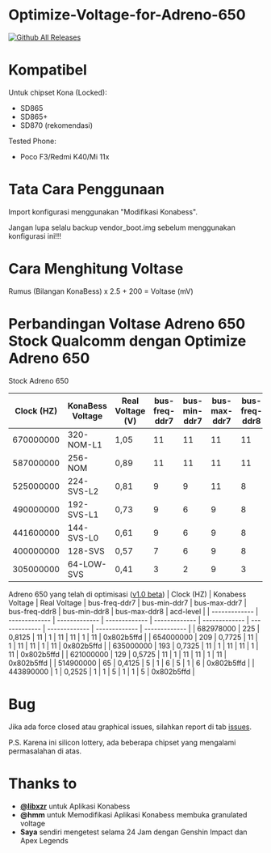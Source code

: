 # Optimize-Voltage-for-Adreno-650
[![Github All Releases](https://img.shields.io/github/downloads/IRedDragonICY/Optimize-Voltage-for-Adreno-650/total.svg)]()

# Kompatibel
Untuk chipset Kona (Locked):
- SD865
- SD865+
- SD870 (rekomendasi)

Tested Phone:
- Poco F3/Redmi K40/Mi 11x

# Tata Cara Penggunaan
Import konfigurasi menggunakan "Modifikasi Konabess".

Jangan lupa selalu backup vendor_boot.img sebelum menggunakan konfigurasi ini!!!

# Cara Menghitung Voltase
Rumus
(Bilangan KonaBess) x 2.5 + 200 = Voltase (mV)

# Perbandingan Voltase Adreno 650 Stock Qualcomm dengan Optimize Adreno 650

Stock Adreno 650

| Clock (HZ)  | KonaBess Voltage | Real Voltage (V) | bus-freq-ddr7 | bus-min-ddr7 | bus-max-ddr7 | bus-freq-ddr8 | bus-min-ddr8 | bus-max-ddr8 | acd-level |
| ------------- | ------------- | ------------- | ------------- | ------------- | ------------- | ------------- | ------------- | ------------- | ------------- |
| 670000000 | 320-NOM-L1  | 1,05  | 11 | 11 | 11 | 11 | 11 | 11 | 0x802b5ffd |
| 587000000 | 256-NOM | 0,89  | 11 | 11 | 11 | 11 | 11 | 11 | 0x802b5ffd |
| 525000000 | 224-SVS-L2 | 0,81 | 9 | 9 | 11 | 8 | 8 | 11 | 0x802b5ffd |
| 490000000 | 192-SVS-L1 | 0,73 | 9 | 6 | 9 | 8 | 7 | 9 | 0x802b5ffd |
| 441600000 | 144-SVS-L0 | 0,61 | 9 | 6 | 9 | 8 | 7 | 9 | 0x802b5ffd |
| 400000000 | 128-SVS  | 0,57 | 7 | 6 | 9 | 8 | 6 | 9 | 0x802b5ffd |
| 305000000 | 64-LOW-SVS | 0,41 | 3 | 2 | 9 | 3 | 2 | 9 | 0x802b5ffd |

Adreno 650 yang telah di optimisasi ([v1.0 beta](https://github.com/IRedDragonICY/Optimize-Voltage-for-Adreno-650/releases/tag/Beta))
| Clock (HZ)  | Konabess Voltage | Real Voltage | bus-freq-ddr7 | bus-min-ddr7 | bus-max-ddr7 | bus-freq-ddr8 | bus-min-ddr8 | bus-max-ddr8 | acd-level |
| ------------- | ------------- | ------------- | ------------- | ------------- | ------------- | ------------- | ------------- | ------------- | ------------- |
| 682978000 | 225 | 0,8125 | 11 | 1 | 11 | 11 | 1 | 11 | 0x802b5ffd |
| 654000000 | 209 | 0,7725 | 11 | 1 | 11 | 11 | 1 | 11 | 0x802b5ffd |
| 635000000 | 193 | 0,7325 | 11 | 1 | 11 | 11 | 1 | 11 | 0x802b5ffd |
| 621000000 | 129 | 0,5725 | 11 | 1 | 11 | 11 | 1 | 11 | 0x802b5ffd |
| 514900000 | 65 | 0,4125 | 5 | 1 | 6 | 5 | 1 | 6 | 0x802b5ffd |
| 443890000 | 1 | 0,2525 | 1 | 1 | 5 | 1 | 1 | 5 | 0x802b5ffd |

# Bug
Jika ada force closed atau graphical issues, silahkan report di tab [issues](https://github.com/IRedDragonICY/Optimize-Voltage-for-Adreno-650/issues/new).

P.S. Karena ini silicon lottery, ada beberapa chipset yang mengalami permasalahan di atas.

# Thanks to
* **[@libxzr](https://github.com/libxzr)** untuk Aplikasi Konabess
* **@hmm** untuk Memodifikasi Aplikasi Konabess membuka granulated voltage
* **Saya** sendiri mengetest selama 24 Jam dengan Genshin Impact dan Apex Legends





